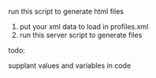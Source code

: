 run this script to generate html files

1. put your xml data to load in profiles.xml
2. run this server script to generate files

todo:

supplant values and variables in code

